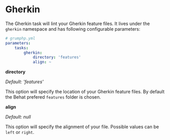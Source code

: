 # Gherkin

The Gherkin task will lint your Gherkin feature files.
It lives under the `gherkin` namespace and has following configurable parameters:

```yaml
# grumphp.yml
parameters:
    tasks:
        gherkin:
            directory: 'features'
            align: ~
```

**directory**

*Default: 'features'*

This option will specify the location of your Gherkin feature files.
By default the Behat prefered `features` folder is chosen.

**align**

*Default: null*

This option will specify the alignment of your file.
Possible values can be `left` or `right`.